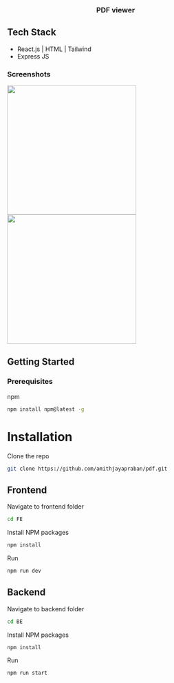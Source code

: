 




<!-- PROJECT LOGO -->
<br />
<div align="center">


<h3 align="center">PDF viewer</h3>

  
</div>







<!-- ABOUT THE PROJECT -->


## Tech Stack
- React.js | HTML | Tailwind
- Express JS 

### Screenshots


<div align="left">
<img src="https://github.com/amithjayapraban/pdf/assets/89343885/6881553b-f34d-48a2-af80-a4c5335aa55f" height="300"  />
  
  <img src="https://github.com/amithjayapraban/pdf/assets/89343885/b94a4058-bff6-4572-b291-79619d14cc30" height="300"  />
 
</div>


## Getting Started



### Prerequisites


npm
  ```sh
  npm install npm@latest -g
  ```

# Installation

Clone the repo
   ```sh
   git clone https://github.com/amithjayapraban/pdf.git
   ```
## Frontend
 Navigate to frontend folder
   ```sh
   cd FE
   ```
   
Install NPM packages
   ```sh
   npm install
   ```
 Run
   ```sh
   npm run dev
   ```
## Backend
 Navigate to backend folder
   ```sh
   cd BE
   ```
   
 Install NPM packages
   ```sh
   npm install
   ```
 Run
   ```sh
   npm run start
   ```






